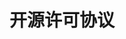 <!--
 * @Author: xixi_
 * @Date: 2024-11-11 19:35:44
 * @LastEditors: xixi_
 * @LastEditTime: 2024-11-11 19:58:42
 * @FilePath: /opennessgames.github.io/xiningyouxiduan/public/md/License.md
 * Copyright (c) 2020-2024 by xixi_ , All Rights Reserved. 
-->
# 开源许可协议
